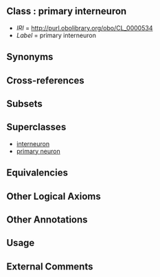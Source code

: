 
## Class : primary interneuron

 * *IRI* = http://purl.obolibrary.org/obo/CL_0000534
 * *Label* = primary interneuron

## Synonyms


## Cross-references


## Subsets


## Superclasses

 * [interneuron](../../CL/99/CL_0000099.md)
 * [primary neuron](../../CL/30/CL_0000530.md)

## Equivalencies


## Other Logical Axioms


## Other Annotations


## Usage


## External Comments

